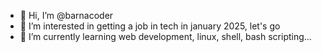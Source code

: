 - 👋 Hi, I’m @barnacoder
- 👀 I’m interested in getting a job in tech in january 2025, let's go
- 🌱 I’m currently learning web development, linux, shell, bash scripting...
<!---- 💞️ I’m looking to collaborate on ...
- 📫 How to reach me ...
- 😄 Pronouns: ...
- ⚡ Fun fact: ...


barnacoder/barnacoder is a ✨ special ✨ repository because its `README.md` (this file) appears on your GitHub profile.
You can click the Preview link to take a look at your changes.
--->
